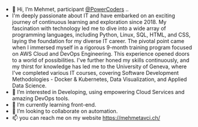 - 👋 Hi, I’m Mehmet, participant [@PowerCoders](https://powercoders.org/) ..
- I'm deeply passionate about IT and have embarked on an exciting journey of continuous learning and exploration since 2018.
My fascination with technology led me to dive into a wide array of programming languages, including Python, Linux, SQL, HTML, and CSS, laying the foundation for my diverse IT career. The pivotal point came when I immersed myself in a rigorous 9-month training program focused on AWS Cloud and DevOps Engineering. This experience opened doors to a world of possibilities. I've further honed my skills continuously, and my thirst for knowledge has led me to the University of Geneva, where I've completed various IT courses, covering Software Development Methodologies - Docker & Kubernetes, Data Visualization, and Applied Data Science.
- 👀 I’m interested in Developing, using empowering Cloud Services and amazing DevOps tools.
- 🌱 I’m currently learning front-end.
- 💞️ I’m looking to collaborate on automation.
- 📫 you can reach me on my website https://mehmetavci.ch/

<!---
mehmetpower/mehmetpower is a ✨ special ✨ repository because its `README.md` (this file) appears on your GitHub profile.
You can click the Preview link to take a look at your changes.
--->
